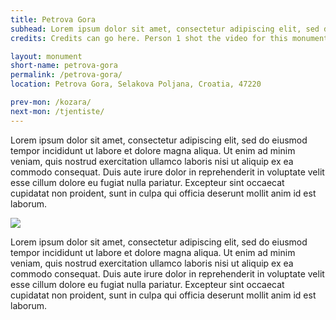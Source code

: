 ```yaml
---
title: Petrova Gora
subhead: Lorem ipsum dolor sit amet, consectetur adipiscing elit, sed do eiusmod tempor incididunt ut labore et dolore magna aliqua.
credits: Credits can go here. Person 1 shot the video for this monument. Person 2 wrote the test. Person 3 took the photographs.

layout: monument
short-name: petrova-gora
permalink: /petrova-gora/
location: Petrova Gora, Selakova Poljana, Croatia, 47220

prev-mon: /kozara/
next-mon: /tjentiste/
---
```


Lorem ipsum dolor sit amet, consectetur adipiscing elit, sed do eiusmod tempor incididunt ut labore et dolore magna aliqua. Ut enim ad minim veniam, quis nostrud exercitation ullamco laboris nisi ut aliquip ex ea commodo consequat. Duis aute irure dolor in reprehenderit in voluptate velit esse cillum dolore eu fugiat nulla pariatur. Excepteur sint occaecat cupidatat non proident, sunt in culpa qui officia deserunt mollit anim id est laborum.

![](https://c2.staticflickr.com/8/7127/7738680118_d421a6b248_b.jpg)

Lorem ipsum dolor sit amet, consectetur adipiscing elit, sed do eiusmod tempor incididunt ut labore et dolore magna aliqua. Ut enim ad minim veniam, quis nostrud exercitation ullamco laboris nisi ut aliquip ex ea commodo consequat. Duis aute irure dolor in reprehenderit in voluptate velit esse cillum dolore eu fugiat nulla pariatur. Excepteur sint occaecat cupidatat non proident, sunt in culpa qui officia deserunt mollit anim id est laborum.
